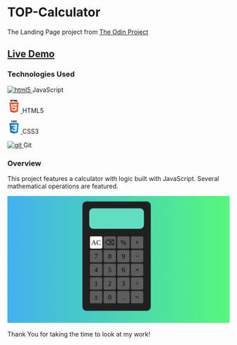 # TOP-Calculator

The Landing Page project from [The Odin Project](https://www.theodinproject.com/)

## [Live Demo](https://gustav72.github.io/TOP-Calculator/)

### Technologies Used

<a href="https://www.ecma-international.org/publications-and-standards/standards/ecma-262/" target="_blank" rel="noreferrer"> <img src="https://cdn.jsdelivr.net/gh/devicons/devicon/icons/javascript/javascript-original.svg" alt="html5" width="30" height="30"/> </a>JavaScript

<a href="https://html.spec.whatwg.org/multipage/" target="_blank" rel="noreferrer"> <img src="https://raw.githubusercontent.com/devicons/devicon/master/icons/html5/html5-original-wordmark.svg" alt="html5" width="30" height="30"/> </a>HTML5

<a href="https://www.w3.org/Style/CSS/specs.en.html" target="_blank" rel="noreferrer"> <img src="https://raw.githubusercontent.com/devicons/devicon/master/icons/css3/css3-original-wordmark.svg" alt="css3" width="30" height="30"/> </a>CSS3

<a href="https://git-scm.com/" target="_blank" rel="noreferrer"> <img src="https://cdn.jsdelivr.net/gh/devicons/devicon/icons/git/git-original.svg" alt="git" width="30" height="30"/> </a>Git

### Overview

This project features a calculator with logic built with JavaScript. Several mathematical operations are featured.

![Screenshot of User Interface](./Screenshot1.png)

Thank You for taking the time to look at my work!
